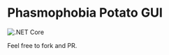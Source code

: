 # Phasmophobia Potato GUI

![.NET Core](https://github.com/ThePotato97/PhasmophobiaPotatoGUI/workflows/.NET%20Core/badge.svg)

Feel free to fork and PR.

